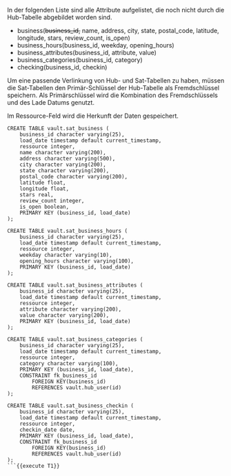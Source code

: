 In der folgenden Liste sind alle Attribute aufgelistet, die noch nicht durch die Hub-Tabelle abgebildet worden sind.

- business(~~business_id,~~ name, address, city, state, postal_code, latitude, longitude, stars, review_count, is_open)
- business_hours(business_id, weekday, opening_hours)
- business_attributes(business_id, attribute, value)
- business_categories(business_id, category)
- checking(business_id, checkin)

Um eine passende Verlinkung von Hub- und Sat-Tabellen zu haben, müssen die Sat-Tabellen den Primär-Schlüssel der Hub-Tabelle als Fremdschlüssel speichern. Als Primärschlüssel wird die Kombination des Fremdschlüssels und des Lade Datums genutzt.

Im Ressource-Feld wird die Herkunft der Daten gespeichert.

```
CREATE TABLE vault.sat_business (
    business_id character varying(25),
    load_date timestamp default current_timestamp,
    ressource integer,
    name character varying(200),
    address character varying(500),
    city character varying(200),
    state character varying(200),
    postal_code character varying(200),
    latitude float,
    longitude float,
    stars real,
    review_count integer,
    is_open boolean,
    PRIMARY KEY (business_id, load_date)
);

CREATE TABLE vault.sat_business_hours (
    business_id character varying(25),
    load_date timestamp default current_timestamp,
    ressource integer,
    weekday character varying(10),
    opening_hours character varying(100),
    PRIMARY KEY (business_id, load_date)
);

CREATE TABLE vault.sat_business_attributes (
    business_id character varying(25),
    load_date timestamp default current_timestamp,
    ressource integer,
    attribute character varying(200),
    value character varying(200),
    PRIMARY KEY (business_id, load_date)
);

CREATE TABLE vault.sat_business_categories (
    business_id character varying(25),
    load_date timestamp default current_timestamp,
    ressource integer,
    category character varying(100),
    PRIMARY KEY (business_id, load_date),
    CONSTRAINT fk_business_id
        FOREIGN KEY(business_id) 
        REFERENCES vault.hub_user(id)
);

CREATE TABLE vault.sat_business_checkin (
    business_id character varying(25),
    load_date timestamp default current_timestamp,
    ressource integer,
    checkin_date date,
    PRIMARY KEY (business_id, load_date),
    CONSTRAINT fk_business_id
        FOREIGN KEY(business_id) 
        REFERENCES vault.hub_user(id)
);
```{{execute T1}}
